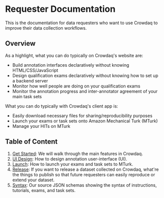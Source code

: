 # Requester Documentation

This is the documentation for data requesters who want to use Crowdaq to improve their data collection workflows.

## Overview
As a highlight, what you can do typically on Crowdaq's website are:
- Build annotation interfaces declaratively without knowing HTML/CSS/JavaScript
- Design qualification exams declaratively without knowing how to set up a backend server
- Monitor how well people are doing on your qualification exams
- Monitor the annotation progress and inter-annotator agreement of your main task sets

What you can do typically with Crowdaq's client app is:
- Easily download necessary files for sharing/reproducibility purposes
- Launch your exams or task sets onto Amazon Mechanical Turk (MTurk)
- Manage your HITs on MTurk


## Table of Content
1. [Get Started](get-started.md): We will walk through the main features in Crowdaq.
2. [UI Design](ui.md): How to design annotation user-interface (UI).
3. [Launch](launch.md): How to launch your exams and task sets to MTurk.
4. [Release](release.md): If you want to release a dataset collected on Crowdaq, what're the things to publish so that future requesters can easily reproduce or extend your dataset.
5. [Syntax](https://github.com/Crowdaq/crowdaq/tree/main/packages/schema/crowdaq/json_schema): Our source JSON schemas showing the syntax of instructions, tutorials, exams, and task sets.
